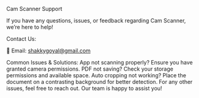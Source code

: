 Cam Scanner Support

If you have any questions, issues, or feedback regarding Cam Scanner, we’re here to help!

Contact Us:

📧 Email: shakkygoyal@gmail.com

Common Issues & Solutions:
App not scanning properly? Ensure you have granted camera permissions.
PDF not saving? Check your storage permissions and available space.
Auto cropping not working? Place the document on a contrasting background for better detection.
For any other issues, feel free to reach out. Our team is happy to assist you!
